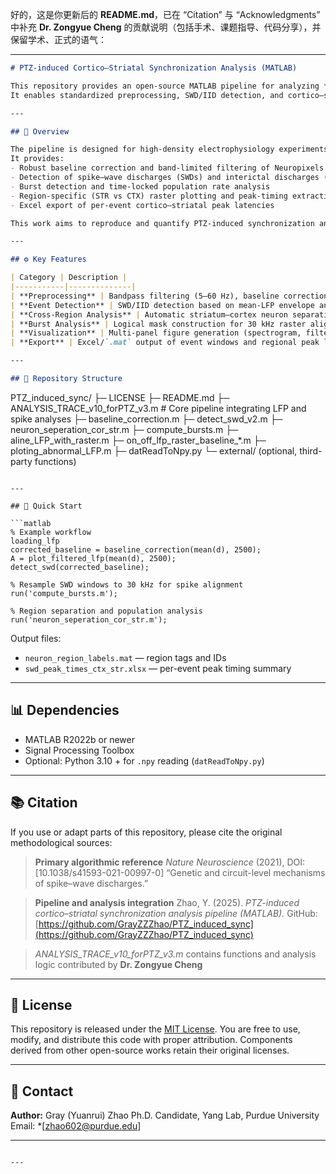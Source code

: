 好的，这是你更新后的 **README.md**，已在 “Citation” 与 “Acknowledgments” 中补充 **Dr. Zongyue Cheng** 的贡献说明（包括手术、课题指导、代码分享），并保留学术、正式的语气：

---

```markdown
# PTZ-induced Cortico–Striatal Synchronization Analysis (MATLAB)

This repository provides an open-source MATLAB pipeline for analyzing **PTZ-triggered abnormal synchronization events** in Neuropixels recordings.  
It enables standardized preprocessing, SWD/IID detection, and cortico–striatal cross-regional analysis of local field potentials (LFPs) and spike activity, particularly in *Scn2a*-deficient mouse models.

---

## 🧠 Overview

The pipeline is designed for high-density electrophysiology experiments investigating seizure-related network synchronization across cortex and striatum.  
It provides:
- Robust baseline correction and band-limited filtering of Neuropixels LFPs  
- Detection of spike–wave discharges (SWDs) and interictal discharges (IIDs)  
- Burst detection and time-locked population rate analysis  
- Region-specific (STR vs CTX) raster plotting and peak-timing extraction  
- Excel export of per-event cortico–striatal peak latencies  

This work aims to reproduce and quantify PTZ-induced synchronization and cortico–striatal delay dynamics in *Scn2a*-deficient mice.

---

## ⚙️ Key Features

| Category | Description |
|-----------|--------------|
| **Preprocessing** | Bandpass filtering (5–60 Hz), baseline correction, artifact rejection |
| **Event Detection** | SWD/IID detection based on mean-LFP envelope and adaptive thresholds |
| **Cross-Region Analysis** | Automatic striatum–cortex neuron separation via depth mapping |
| **Burst Analysis** | Logical mask construction for 30 kHz raster alignment |
| **Visualization** | Multi-panel figure generation (spectrogram, filtered LFP, raster, burst overlay) |
| **Export** | Excel/`.mat` output of event windows and regional peak latencies |

---

## 🧩 Repository Structure

```

PTZ_induced_sync/
├─ LICENSE
├─ README.md
├─ ANALYSIS_TRACE_v10_forPTZ_v3.m      # Core pipeline integrating LFP and spike analyses
├─ baseline_correction.m
├─ detect_swd_v2.m
├─ neuron_seperation_cor_str.m
├─ compute_bursts.m
├─ aline_LFP_with_raster.m
├─ on_off_lfp_raster_baseline_*.m
├─ ploting_abnormal_LFP.m
├─ datReadToNpy.py
└─ external/ (optional, third-party functions)

````

---

## 🧪 Quick Start

```matlab
% Example workflow
loading_lfp
corrected_baseline = baseline_correction(mean(d), 2500);
A = plot_filtered_lfp(mean(d), 2500);
detect_swd(corrected_baseline);

% Resample SWD windows to 30 kHz for spike alignment
run('compute_bursts.m');

% Region separation and population analysis
run('neuron_seperation_cor_str.m');
````

Output files:

* `neuron_region_labels.mat` — region tags and IDs
* `swd_peak_times_ctx_str.xlsx` — per-event peak timing summary

---

## 📊 Dependencies

* MATLAB R2022b or newer
* Signal Processing Toolbox
* Optional: Python 3.10 + for `.npy` reading (`datReadToNpy.py`)

---

## 📚 Citation

If you use or adapt parts of this repository, please cite the original methodological sources:

> **Primary algorithmic reference**
> *Nature Neuroscience* (2021), DOI: [10.1038/s41593-021-00997-0]
> “Genetic and circuit-level mechanisms of spike–wave discharges.”

> **Pipeline and analysis integration**
> Zhao, Y. (2025). *PTZ-induced cortico–striatal synchronization analysis pipeline (MATLAB).*
> GitHub: [https://github.com/GrayZZZhao/PTZ_induced_sync](https://github.com/GrayZZZhao/PTZ_induced_sync)

> 
> *ANALYSIS_TRACE_v10_forPTZ_v3.m* contains functions and analysis logic contributed by
> **Dr. Zongyue Cheng**

---

## 🪪 License

This repository is released under the [MIT License](LICENSE).
You are free to use, modify, and distribute this code with proper attribution.
Components derived from other open-source works retain their original licenses.

---

## 🧭 Contact

**Author:** Gray (Yuanrui) Zhao
Ph.D. Candidate, Yang Lab, Purdue University
Email: *[zhao602@purdue.edu]

---

```

---

```
